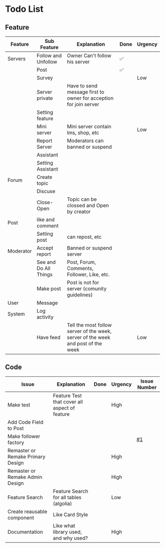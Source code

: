 # Todo List
## Feature

| Feature | Sub Feature | Explanation | Done | Urgency |
| --- | --- | --- | --- | --- |
| Servers | Follow and Unfollow  | Owner Can't follow his server | ✅| |
| | Post | |✅| |
| | Survey | | | Low |
| | Server private | Have to send message first to owner for acception for join server| | |
| | Setting feature | | | |
| | Mini server | Mini server contain lms, shop, etc | | Low |
| | Report Server | Moderators can banned or suspend | |  |
| | Assistant |  | |  |
| | Setting Assistant |  | |  |
| Forum | Create topic | | | |
| | Discuse | | | |
| | Close-Open | Topic can be clossed and Open by creator | | |
| Post | like and comment | | |  |
| | Setting post | can repost, etc | | |
| Moderator | Accept report | Banned or suspend server | | |
|  | See and Do All Things | Post, Forum, Comments, Follower, Like, etc. | | |
| | Make post | Post is not for server (comunity guidelines) | | |
| User | Message | | | |
| System | Log activity | | | |
| | Have feed | Tell the most follow server of the week, server of the week and post of the week | | Low |

## Code
| Issue | Explanation | Done | Urgency | Issue Number |
| --- | --- | --- | --- | --- |
| Make test | Feature Test that cover all aspect of feature  |  | High |  |
| Add Code Field to Post |  |  |  | |
| Make follower factory |  |  |  | [#1](https://github.com/Allmerr/eventmu/issues/1) |
| Remaster or Remake Primary Design |  |  | High |  |
| Remaster or Remake Admin Design |  |  | High |  |
| Feature Search | Feature Search for all tables (algolia)  |  | Low |  |
| Create reausable component | Like Card Style  |  |  |  |
| Documentation | Like what library used, and why used?  |  | High |  |
